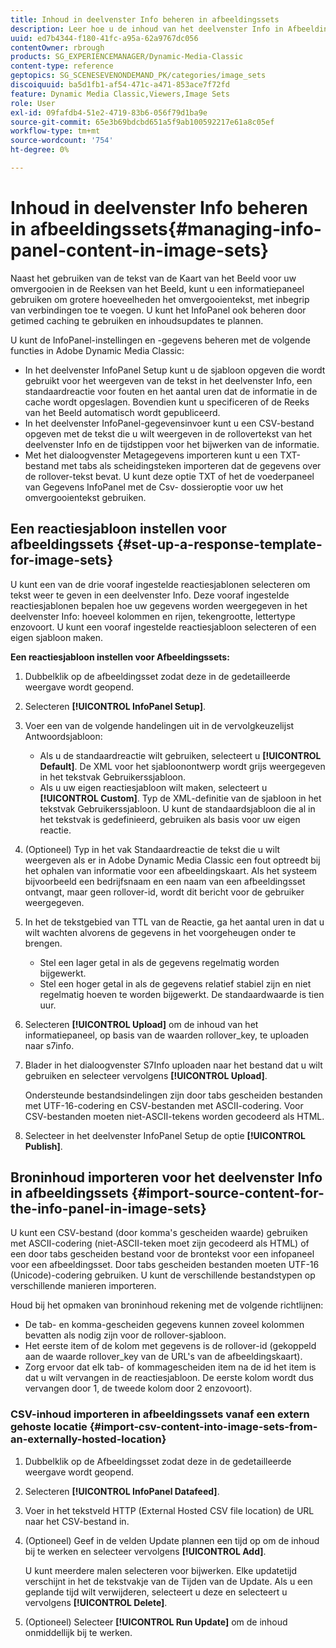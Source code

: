 ```yaml
---
title: Inhoud in deelvenster Info beheren in afbeeldingssets
description: Leer hoe u de inhoud van het deelvenster Info in Afbeeldingssets in Adobe Dynamic Media Classic beheert.
uuid: ed7b4344-f180-41fc-a95a-62a9767dc056
contentOwner: rbrough
products: SG_EXPERIENCEMANAGER/Dynamic-Media-Classic
content-type: reference
geptopics: SG_SCENESEVENONDEMAND_PK/categories/image_sets
discoiquuid: ba5d1fb1-af54-471c-a471-853ace7f72fd
feature: Dynamic Media Classic,Viewers,Image Sets
role: User
exl-id: 09fafdb4-51e2-4719-83b6-056f79d1ba9e
source-git-commit: 65e3b69bdcbd651a5f9ab100592217e61a8c05ef
workflow-type: tm+mt
source-wordcount: '754'
ht-degree: 0%

---
```


# Inhoud in deelvenster Info beheren in afbeeldingssets{#managing-info-panel-content-in-image-sets}

Naast het gebruiken van de tekst van de Kaart van het Beeld voor uw omvergooien in de Reeksen van het Beeld, kunt u een informatiepaneel gebruiken om grotere hoeveelheden het omvergooientekst, met inbegrip van verbindingen toe te voegen. U kunt het InfoPanel ook beheren door getimed caching te gebruiken en inhoudsupdates te plannen.

U kunt de InfoPanel-instellingen en -gegevens beheren met de volgende functies in Adobe Dynamic Media Classic:

* In het deelvenster InfoPanel Setup kunt u de sjabloon opgeven die wordt gebruikt voor het weergeven van de tekst in het deelvenster Info, een standaardreactie voor fouten en het aantal uren dat de informatie in de cache wordt opgeslagen. Bovendien kunt u specificeren of de Reeks van het Beeld automatisch wordt gepubliceerd.
* In het deelvenster InfoPanel-gegevensinvoer kunt u een CSV-bestand opgeven met de tekst die u wilt weergeven in de rollovertekst van het deelvenster Info en de tijdstippen voor het bijwerken van de informatie.
* Met het dialoogvenster Metagegevens importeren kunt u een TXT-bestand met tabs als scheidingsteken importeren dat de gegevens over de rollover-tekst bevat. U kunt deze optie TXT of het de voederpaneel van Gegevens InfoPanel met de Csv- dossieroptie voor uw het omvergooientekst gebruiken.

## Een reactiesjabloon instellen voor afbeeldingssets {#set-up-a-response-template-for-image-sets}

U kunt een van de drie vooraf ingestelde reactiesjablonen selecteren om tekst weer te geven in een deelvenster Info. Deze vooraf ingestelde reactiesjablonen bepalen hoe uw gegevens worden weergegeven in het deelvenster Info: hoeveel kolommen en rijen, tekengrootte, lettertype enzovoort. U kunt een vooraf ingestelde reactiesjabloon selecteren of een eigen sjabloon maken.

**Een reactiesjabloon instellen voor Afbeeldingssets:**

1. Dubbelklik op de afbeeldingsset zodat deze in de gedetailleerde weergave wordt geopend.
1. Selecteren **[!UICONTROL InfoPanel Setup]**.
1. Voer een van de volgende handelingen uit in de vervolgkeuzelijst Antwoordsjabloon:

   * Als u de standaardreactie wilt gebruiken, selecteert u **[!UICONTROL Default]**. De XML voor het sjabloonontwerp wordt grijs weergegeven in het tekstvak Gebruikerssjabloon.
   * Als u uw eigen reactiesjabloon wilt maken, selecteert u **[!UICONTROL Custom]**. Typ de XML-definitie van de sjabloon in het tekstvak Gebruikerssjabloon. U kunt de standaardsjabloon die al in het tekstvak is gedefinieerd, gebruiken als basis voor uw eigen reactie.

1. (Optioneel) Typ in het vak Standaardreactie de tekst die u wilt weergeven als er in Adobe Dynamic Media Classic een fout optreedt bij het ophalen van informatie voor een afbeeldingskaart. Als het systeem bijvoorbeeld een bedrijfsnaam en een naam van een afbeeldingsset ontvangt, maar geen rollover-id, wordt dit bericht voor de gebruiker weergegeven.
1. In het de tekstgebied van TTL van de Reactie, ga het aantal uren in dat u wilt wachten alvorens de gegevens in het voorgeheugen onder te brengen.

   * Stel een lager getal in als de gegevens regelmatig worden bijgewerkt.
   * Stel een hoger getal in als de gegevens relatief stabiel zijn en niet regelmatig hoeven te worden bijgewerkt. De standaardwaarde is tien uur.

1. Selecteren **[!UICONTROL Upload]** om de inhoud van het informatiepaneel, op basis van de waarden rollover_key, te uploaden naar s7info.
1. Blader in het dialoogvenster S7Info uploaden naar het bestand dat u wilt gebruiken en selecteer vervolgens **[!UICONTROL Upload]**.

   Ondersteunde bestandsindelingen zijn door tabs gescheiden bestanden met UTF-16-codering en CSV-bestanden met ASCII-codering. Voor CSV-bestanden moeten niet-ASCII-tekens worden gecodeerd als HTML.

1. Selecteer in het deelvenster InfoPanel Setup de optie **[!UICONTROL Publish]**.

## Broninhoud importeren voor het deelvenster Info in afbeeldingssets {#import-source-content-for-the-info-panel-in-image-sets}

U kunt een CSV-bestand (door komma&#39;s gescheiden waarde) gebruiken met ASCII-codering (niet-ASCII-teken moet zijn gecodeerd als HTML) of een door tabs gescheiden bestand voor de brontekst voor een infopaneel voor een afbeeldingsset. Door tabs gescheiden bestanden moeten UTF-16 (Unicode)-codering gebruiken. U kunt de verschillende bestandstypen op verschillende manieren importeren.

Houd bij het opmaken van broninhoud rekening met de volgende richtlijnen:

* De tab- en komma-gescheiden gegevens kunnen zoveel kolommen bevatten als nodig zijn voor de rollover-sjabloon.
* Het eerste item of de kolom met gegevens is de rollover-id (gekoppeld aan de waarde rollover_key van de URL&#39;s van de afbeeldingskaart).
* Zorg ervoor dat elk tab- of kommagescheiden item na de id het item is dat u wilt vervangen in de reactiesjabloon. De eerste kolom wordt dus vervangen door $1$, de tweede kolom door $2$ enzovoort).

### CSV-inhoud importeren in afbeeldingssets vanaf een extern gehoste locatie {#import-csv-content-into-image-sets-from-an-externally-hosted-location}

1. Dubbelklik op de Afbeeldingsset zodat deze in de gedetailleerde weergave wordt geopend.
1. Selecteren **[!UICONTROL InfoPanel Datafeed]**.
1. Voer in het tekstveld HTTP (External Hosted CSV file location) de URL naar het CSV-bestand in.
1. (Optioneel) Geef in de velden Update plannen een tijd op om de inhoud bij te werken en selecteer vervolgens **[!UICONTROL Add]**.

   U kunt meerdere malen selecteren voor bijwerken. Elke updatetijd verschijnt in het de tekstvakje van de Tijden van de Update. Als u een geplande tijd wilt verwijderen, selecteert u deze en selecteert u vervolgens **[!UICONTROL Delete]**.

1. (Optioneel) Selecteer **[!UICONTROL Run Update]** om de inhoud onmiddellijk bij te werken.
